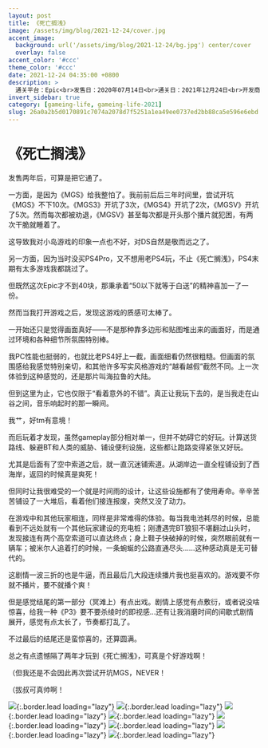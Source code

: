 ```yaml
---
layout: post
title: 《死亡搁浅》
image: /assets/img/blog/2021-12-24/cover.jpg
accent_image: 
  background: url('/assets/img/blog/2021-12-24/bg.jpg') center/cover
  overlay: false
accent_color: '#ccc'
theme_color: '#ccc'
date: 2021-12-24 04:35:00 +0800
description: >
  通关平台：Epic<br>发售日：2020年07月14日<br>通关日：2021年12月24日<br>开发商：KOJIMA PRODECTIONS<br>发行商：505 Games
invert_sidebar: true
category: [gameing-life, gameing-life-2021]
slug: 26a0a2b5d0170891c7074a2078d7f5251a1ea49ee0737ed2bb88ca5e596e6ebd
---
```


# 《死亡搁浅》

发售两年后，可算是把它通了。

一方面，是因为《MGS》给我整怕了。我前前后后三年时间里，尝试开坑《MGS》不下10次。《MGS3》开坑了3次，《MGS4》开坑了2次，《MGSV》开坑了5次。然而每次都被劝退，《MGSV》甚至每次都是开头那个播片就犯困，有两次干脆就睡着了。

这导致我对小岛游戏的印象一点也不好，对DS自然是敬而远之了。

另一方面，因为当时没买PS4Pro，又不想用老PS4玩，不止《死亡搁浅》，PS4末期有太多游戏我都跳过了。

但既然这次Epic才不到40块，那秉承着“50以下就等于白送”的精神喜加一了一份。

然而当我打开游戏之后，发现这游戏的质感可太棒了。

一开始还只是觉得画面真好——不是那种靠多边形和贴图堆出来的画面好，而是通过环境和各种细节所氛围特别棒。

我PC性能也挺弱的，也就比老PS4好上一截，画面细看仍然很粗糙。但画面的氛围感给我感觉特别亲切，和其他许多写实风格游戏的“越看越假”截然不同。上一次体验到这种感觉的，还是那片叫海拉鲁的大陆。

但到这里为止，它也仅限于“看着意外的不错”。真正让我玩下去的，是当我走在山谷之间，音乐响起时的那一瞬间。

我艹，好tm有意境！

而后玩着才发现，虽然gameplay部分相对单一，但并不妨碍它的好玩。计算送货路线、躲避BT和人类的威胁、铺设便利设施，这些都让跑路变得紧张又好玩。

尤其是后面有了空中索道之后，就一直沉迷铺索道。从湖岸边一直全程铺设到了西海岸，返回的时候真是爽死！

但同时让我很难受的一个就是时间雨的设计，让这些设施都有了使用寿命。辛辛苦苦铺设了一大堆后，看着他们接连报废，突然又没了动力。

在游戏中和其他玩家相连，同样是非常难得的体验。每当我电池耗尽的时候，总能看到不远处就有一个其他玩家建设的充电桩；刚遭遇完BT狼狈不堪翻过山头时，发现接连有两个高空索道可以直达终点；身上鞋子快破掉的时候，突然眼前就有一辆车；被米尔人追着打的时候，一条蜿蜒的公路直通尽头......这种感动真是无可替代的。

这剧情一波三折的也是牛逼，而且最后几大段连续播片我也挺喜欢的。游戏要不你就不播片，要不就播个爽！

但是感觉结尾的第一部分（冥滩上）有点出戏。剧情上感觉有点敷衍，或者说没啥惊喜，给我一种《P3》要不要杀绫时的即视感...还有让我消磨时间的间歇式剧情展开，感觉有点太长了，节奏都打乱了。

不过最后的结尾还是蛮惊喜的，还算圆满。

总之有点遗憾隔了两年才玩到《死亡搁浅》，可真是个好游戏啊！

（但我还是不会因此再次尝试开坑MGS，NEVER！

（拔叔可真帅啊！

![](/assets/img/blog/2021-12-24/1.jpg){:.border.lead loading="lazy"}
![](/assets/img/blog/2021-12-24/2.jpg){:.border.lead loading="lazy"}
![](/assets/img/blog/2021-12-24/3.jpg){:.border.lead loading="lazy"}
![](/assets/img/blog/2021-12-24/4.jpg){:.border.lead loading="lazy"}
![](/assets/img/blog/2021-12-24/5.jpg){:.border.lead loading="lazy"}
![](/assets/img/blog/2021-12-24/6.jpg){:.border.lead loading="lazy"}
![](/assets/img/blog/2021-12-24/7.jpg){:.border.lead loading="lazy"}
![](/assets/img/blog/2021-12-24/8.jpg){:.border.lead loading="lazy"}

